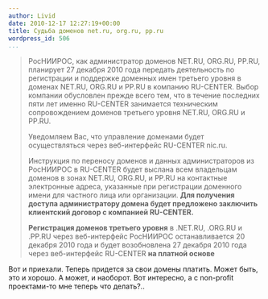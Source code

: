 ```yaml
---
author: Livid
date: 2010-12-17 12:27:19+00:00
title: Судьба доменов net.ru, org.ru, pp.ru
wordpress_id: 506
...
```


> РосНИИРОС, как администратор доменов NET.RU, ORG.RU, PP.RU,
> планирует 27 декабря 2010 года передать деятельность
> по регистрации и поддержке доменных имен третьего уровня
> в доменах NET.RU, ORG.RU и PP.RU в компанию RU-CENTER.
> Выбор компании обусловлен прежде всего тем, что
> в течение последних пяти лет именно RU-CENTER
> занимается техническим сопровождением доменов третьего уровня
> NET.RU, ORG.RU и PP.RU.
> 
> Уведомляем Вас, что управление доменами будет осуществляться
> через веб-интерфейс RU-CENTER nic.ru.
> 
> Инструкция по переносу доменов и данных администраторов
> из РосНИИРОС в RU-CENTER будет выслана всем владельцам доменов
> в зонах NET.RU, ORG.RU, и PP.RU на контактные электронные адреса,
> указанные при регистрации доменного имени для частного лица
> или организации. **Для получения доступа администратору домена
> будет предложено заключить клиентский договор с компанией
> RU-CENTER.**
> 
> **Регистрация доменов третьего уровня** в .NET.RU, .ORG.RU и .PP.RU
> через веб-интерфейс РосНИИРОС останавливается 20 декабря 2010 года и
> будет возобновлена 27 декабря 2010 года через веб-интерфейс RU-CENTER
> **на платной основе**



Вот и приехали. Теперь придется за свои домены платить. Может быть, это
и хорошо. А может, и наоборот. Вот интересно, а с non-profit
проектами-то мне теперь что делать?..

